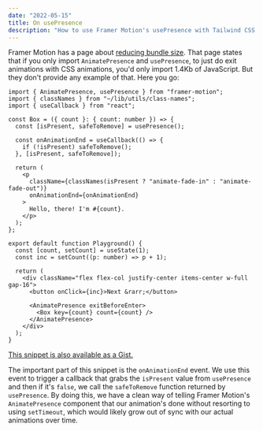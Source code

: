```yaml
---
date: "2022-05-15"
title: On usePresence
description: "How to use Framer Motion's usePresence with Tailwind CSS."
---
```


Framer Motion has a page about [reducing bundle size][]. That page states that if you only import `AnimatePresence` and `usePresence`, to just do exit animations with CSS animations, you'd only import 1.4Kb of JavaScript. But they don't provide any example of that. Here you go:

```tsx
import { AnimatePresence, usePresence } from "framer-motion";
import { classNames } from "~/lib/utils/class-names";
import { useCallback } from "react";

const Box = ({ count }: { count: number }) => {
  const [isPresent, safeToRemove] = usePresence();

  const onAnimationEnd = useCallback(() => {
    if (!isPresent) safeToRemove();
  }, [isPresent, safeToRemove]);

  return (
    <p
      className={classNames(isPresent ? "animate-fade-in" : "animate-fade-out")}
      onAnimationEnd={onAnimationEnd}
    >
      Hello, there! I'm #{count}.
    </p>
  );
};

export default function Playground() {
  const [count, setCount] = useState(1);
  const inc = setCount((p: number) => p + 1);

  return (
    <div className="flex flex-col justify-center items-center w-full gap-16">
      <button onClick={inc}>Next &rarr;</button>

      <AnimatePresence exitBeforeEnter>
        <Box key={count} count={count} />
      </AnimatePresence>
    </div>
  );
}
```

[This snippet is also available as a Gist.][gist]

The important part of this snippet is the `onAnimationEnd` event. We use this
event to trigger a callback that grabs the `isPresent` value from `usePresence`
and then if it's `false`, we call the `safeToRemove` function returned by
`usePresence`. By doing this, we have a clean way of telling Framer Motion's
`AnimatePresence` component that our animation's done without resorting to
using `setTimeout`, which would likely grow out of sync with our actual
animations over time.

[reducing bundle size]: https://www.framer.com/docs/guide-reduce-bundle-size/
[gist]: https://gist.github.com/brandonpittman/3a869011ba67f16bde8de67ef299e0ed
